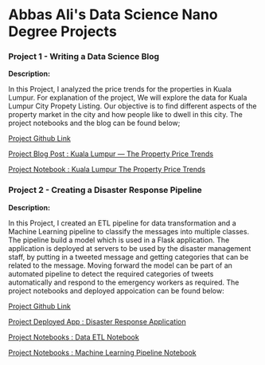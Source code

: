 # Abbas Ali's Data Science Nano Degree Projects

### Project 1 - Writing a Data Science Blog

**Description:**

In this Project, I analyzed the price trends for the properties in Kuala Lumpur. For explanation of the project, We will explore the data for Kuala Lumpur City Propety Listing. Our objective is to find different aspects of the property market in the city and how people like to dwell in this city. The project notebooks and the blog can be found below;

[Project Github Link ](https://github.com/abbasali-io/ali-dsnd/tree/main/1-%20Write%20Data%20Science%20Blog)

[Project Blog Post : Kuala Lumpur — The Property Price Trends](https://medium.com/@abbasali.io/kuala-lumpur-the-property-price-trends-354a355bd2a)

[Project Notebook : Kuala Lumpur The Property Price Trends](https://github.com/abbasali-io/ali-dsnd/blob/main/1-%20Write%20Data%20Science%20Blog/kuala_lumpur_data_analysis.ipynb)

### Project 2 - Creating a Disaster Response Pipeline

**Description:**

In this Project, I created an ETL pipeline for data transformation and a Machine Learning pipeline to classify the messages into multiple classes. The pipeline build a model which is used in a Flask application. The application is deployed at servers to be used by the disaster management staff, by putting in a tweeted message and getting categories that can be related to the message. Moving forward the model can be part of an automated pipeline to detect the required categories of tweets automatically and respond to the emergency workers as required. The project notebooks and deployed appoication can be found below:

[Project Github Link ]()

[Project Deployed App : Disaster Response Application]()

[Project Notebooks : Data ETL Notebook]()

[Project Notebooks : Machine Learning Pipeline Notebook]()
